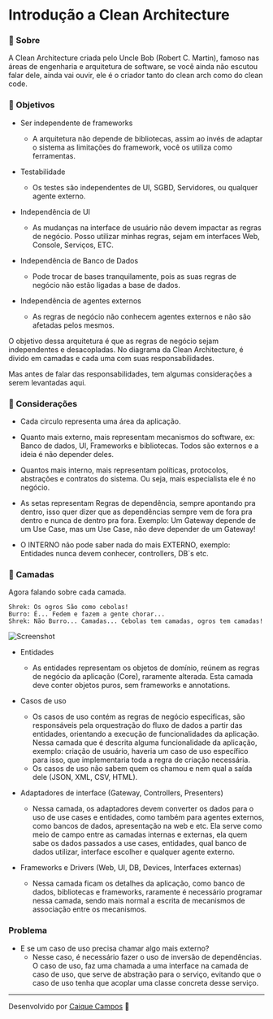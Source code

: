 # Introdução a Clean Architecture

### 🚀 Sobre

A Clean Architecture criada pelo Uncle Bob (Robert C. Martin), famoso nas áreas de engenharia e arquitetura de software, se você ainda não escutou falar dele, ainda vai ouvir, ele é o criador tanto do clean arch como do clean code.

### 📌 Objetivos
* Ser independente de frameworks
    - A arquitetura não depende de bibliotecas, assim ao invés de adaptar o sistema as limitações do framework, você os utiliza como ferramentas.

* Testabilidade
    - Os testes são independentes de UI, SGBD, Servidores, ou qualquer agente externo.

* Independência de UI
    - As mudanças na interface de usuário não devem impactar as regras de negócio. Posso utilizar minhas regras, sejam em interfaces Web, Console, Serviços, ETC.

* Independência de Banco de Dados
    - Pode trocar de bases tranquilamente, pois as suas regras de negócio não estão ligadas a base de dados.
    
* Independência de agentes externos
    - As regras de negócio não conhecem agentes externos e não são afetadas pelos mesmos.
    
O objetivo dessa arquitetura é que as regras de negócio sejam independentes e desacopladas. No diagrama da Clean Architecture, é divido em camadas e cada uma com suas responsabilidades.

Mas antes de falar das responsabilidades, tem algumas considerações a serem levantadas aqui. 

### 📌 Considerações
* Cada circulo representa uma área da aplicação.

* Quanto mais externo, mais representam mecanismos do software, ex: Banco de dados, UI, Frameworks e bibliotecas.
  Todos são externos e a ideia é não depender deles.
  
* Quantos mais interno, mais representam políticas, protocolos, abstrações e contratos do sistema. Ou seja, mais especialista ele é no negócio.

* As setas representam Regras de dependência, sempre apontando pra dentro, isso quer dizer que as dependências sempre vem de fora pra dentro e nunca de dentro pra fora. Exemplo: Um Gateway depende de um Use Case, mas um Use Case, não deve depender de um Gateway!

* O INTERNO não pode saber nada do mais EXTERNO, exemplo: Entidades nunca devem conhecer, controllers, DB`s etc.

### 🔨 Camadas

Agora falando sobre cada camada.

```
Shrek: Os ogros São como cebolas!
Burro: É... Fedem e fazem a gente chorar...
Shrek: Não Burro... Camadas... Cebolas tem camadas, ogros tem camadas!
```

![Screenshot](https://miro.medium.com/max/880/1*O4pMWCi5kZi20SNOR6V33Q.png)


* Entidades
    - As entidades representam os objetos de domínio, reúnem as regras de negócio da aplicação (Core), raramente alterada. Esta camada deve conter objetos puros, sem frameworks e annotations.

* Casos de uso
    - Os casos de uso contém as regras de negócio especificas, são responsáveis pela orquestração do fluxo de dados a partir das entidades, orientando a execução de funcionalidades da aplicação. Nessa camada que é descrita alguma funcionalidade da aplicação, exemplo: criação de usuário, haveria um caso de uso específico para isso, que implementaria toda a regra de criação necessária. 
    - Os casos de uso não sabem quem os chamou e nem qual a saída dele (JSON, XML, CSV, HTML).

* Adaptadores de interface (Gateway, Controllers, Presenters)
    - Nessa camada, os adaptadores devem converter os dados para o uso de use cases e entidades, como também para agentes externos, como bancos de dados, apresentação na web e etc. Ela serve como meio de campo entre as camadas internas e externas, ela quem sabe os dados passados a use cases, entidades, qual banco de dados utilizar, interface escolher e qualquer agente externo.

* Frameworks e Drivers (Web, UI, DB, Devices, Interfaces externas)
    - Nessa camada ficam os detalhes da aplicação, como banco de dados, bibliotecas e frameworks, raramente é necessário programar nessa camada, sendo mais normal a escrita de mecanismos de associação entre os mecanismos.

### Problema
* E se um caso de uso precisa chamar algo mais externo?
    - Nesse caso, é necessário fazer o uso de inversão de dependências. O caso de uso, faz uma chamada a uma interface na camada de caso de uso, que serve de abstração para o serviço, evitando que o caso de uso tenha que acoplar uma classe concreta desse serviço.

---
Desenvolvido por [Caique Campos](https://www.linkedin.com/in/caiquecsx/) 🚀
